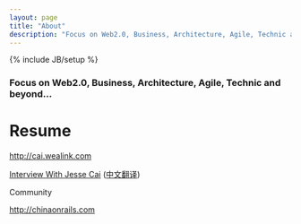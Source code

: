 ```yaml
---
layout: page
title: "About"
description: "Focus on Web2.0, Business, Architecture, Agile, Technic and beyond…"
---
```

{% include JB/setup %}

### Focus on Web2.0, Business, Architecture, Agile, Technic and beyond…

# Resume

<http://cai.wealink.com>

[Interview With Jesse Cai](http://www.locomotivation.com/blog/2008/08/07/interview-with-jesse-cai.html) ([中文翻译](http://www.caiwangqin.com/2008/08/interview-with-jesse-cai.html))

Community

<http://chinaonrails.com>
